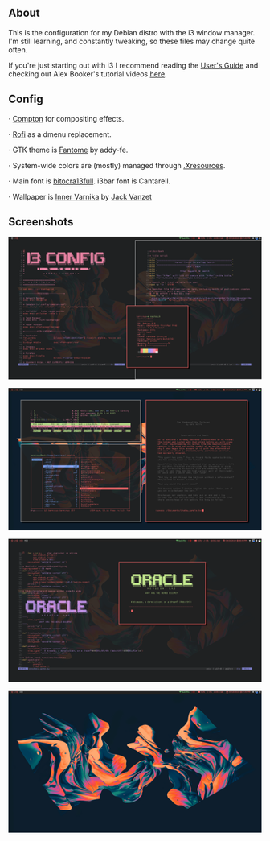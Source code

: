 ## About

This is the configuration for my Debian distro with the i3 window manager. I'm still learning, and constantly tweaking, so these files may change quite often. 

If you're just starting out with i3 I recommend reading the [User's
Guide](https://i3wm.org/docs/userguide.html) and checking out Alex Booker's
tutorial videos [here](https://www.youtube.com/watch?v=j1I63wGcvU4).

## Config

⋅ [Compton](https://github.com/chjj/compton) for compositing effects. 

⋅ [Rofi](https://github.com/davatorium/rofi) as a dmenu replacement. 

⋅ GTK theme is [Fantome](https://github.com/addy-dclxvi/gtk-theme-collections/blob/master/README.md#thunar--geany-fantome) by addy-fe. 

⋅ System-wide colors are (mostly) managed through [.Xresources](https://github.com/mobile-vulgus/.dotfiles/blob/master/.Xresources).

⋅ Main font is [bitocra13full](https://github.com/Tecate/bitmap-fonts/blob/master/README.md). i3bar font is Cantarell.

⋅ Wallpaper is [Inner Varnika](https://web.archive.org/web/20160811213124im_/http://2016.innervarnika.com/app/themes/innervarnika/dist/images/BG_1440_midres.jpg) by [Jack Vanzet](http://www.jackvanzet.com/archive)

## Screenshots

![Config workflow](https://github.com/mobile-vulgus/.dotfiles/blob/master/screenshots/2019-09-19-07-45-14.png)

![Floating](https://github.com/mobile-vulgus/.dotfiles/blob/master/screenshots/2019-09-19-08-21-08.png)

![Prophecy Game](https://github.com/mobile-vulgus/.dotfiles/blob/master/screenshots/2019-09-19-08-44-54.png)

![Wallpaper](https://github.com/mobile-vulgus/.dotfiles/blob/master/screenshots/2019-09-19-07-45-46.png)
